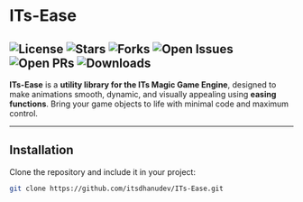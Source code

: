 # ITs-Ease

![License](https://img.shields.io/github/license/itsdhanudev/ITs-Ease?style=for-the-badge&color=6c5ce7&logo=creative-commons&logoColor=white)
![Stars](https://img.shields.io/github/stars/itsdhanudev/ITs-Ease?style=for-the-badge&color=4c69ff&logo=github&logoColor=white)
![Forks](https://img.shields.io/github/forks/itsdhanudev/ITs-Ease?style=for-the-badge&color=3d5afe&logo=github&logoColor=white)
![Open Issues](https://img.shields.io/github/issues/itsdhanudev/ITs-Ease?style=for-the-badge&color=00bfff&logo=github&logoColor=white)
![Open PRs](https://img.shields.io/github/issues-pr/itsdhanudev/ITs-Ease?style=for-the-badge&color=8a2be2&logo=github&logoColor=white)
![Downloads](https://img.shields.io/github/downloads/itsdhanudev/ITs-Ease/total?style=for-the-badge&color=9b59b6&logo=github&logoColor=white)
---

**ITs-Ease** is a **utility library for the ITs Magic Game Engine**, designed to make animations smooth, dynamic, and visually appealing using **easing functions**. Bring your game objects to life with minimal code and maximum control.

---

## Installation

Clone the repository and include it in your project:

```bash
git clone https://github.com/itsdhanudev/ITs-Ease.git
